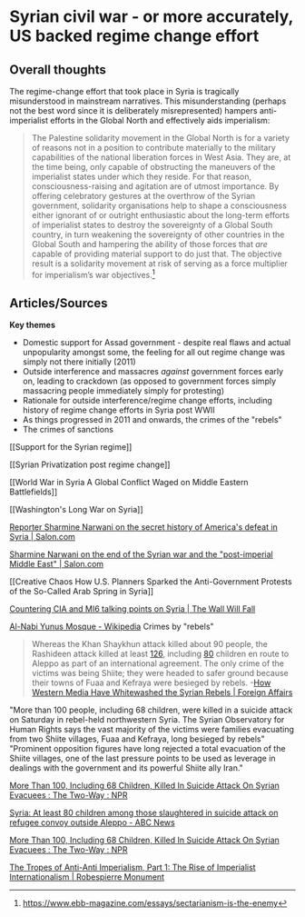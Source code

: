 
# Syrian civil war - or more accurately, US backed regime change effort


## Overall thoughts

The regime-change effort that took place in Syria is tragically misunderstood in mainstream narratives. This misunderstanding (perhaps not the best word since it is deliberately misrepresented) hampers anti-imperialist efforts in the Global North and effectively aids imperialism:
>The Palestine solidarity movement in the Global North is for a variety of reasons not in a position to contribute materially to the military capabilities of the national liberation forces in West Asia. They are, at the time being, only capable of obstructing the maneuvers of the imperialist states under which they reside. For that reason, consciousness-raising and agitation are of utmost importance. By offering celebratory gestures at the overthrow of the Syrian government, solidarity organisations help to shape a consciousness either ignorant of or outright enthusiastic about the long-term efforts of imperialist states to destroy the sovereignty of a Global South country, in turn weakening the sovereignty of other countries in the Global South and hampering the ability of those forces that _are_ capable of providing material support to do just that. The objective result is a solidarity movement at risk of serving as a force multiplier for imperialism’s war objectives.[^1]


## Articles/Sources

**Key themes**

- Domestic support for Assad government - despite real flaws and actual unpopularity amongst some, the feeling for all out regime change was simply not there initially (2011)
- Outside interference and massacres *against* government forces early on, leading to crackdown (as opposed to government forces simply massacring people immediately simply for protesting)
- Rationale for outside interference/regime change efforts, including history of regime change efforts in Syria post WWII
- As things progressed in 2011 and onwards, the crimes of the "rebels"
- The crimes  of sanctions

[[Support for the Syrian regime]]

[[Syrian Privatization post regime change]]

[[World War in Syria A Global Conflict Waged on Middle Eastern Battlefields]]

[[Washington's Long War on Syria]]

[Reporter Sharmine Narwani on the secret history of America's defeat in Syria | Salon.com](https://www.salon.com/2019/04/21/reporter-sharmine-narwani-on-the-secret-history-of-americas-defeat-in-syria/)

[Sharmine Narwani on the end of the Syrian war and the "post-imperial Middle East" | Salon.com](https://www.salon.com/2019/04/28/sharmine-narwani-on-the-end-of-the-syrian-war-and-the-post-imperial-middle-east/)

[[Creative Chaos How U.S. Planners Sparked the Anti-Government Protests of the So-Called Arab Spring in Syria]]

[Countering CIA and MI6 talking points on Syria | The Wall Will Fall](https://thewallwillfall.org/2021/06/17/countering-cia-and-mi6-talking-points-on-syria/)

[Al-Nabi Yunus Mosque - Wikipedia](https://en.wikipedia.org/wiki/Al-Nabi_Yunus_Mosque)
Crimes by "rebels"

>Whereas the Khan Shaykhun attack killed about 90 people, the Rashideen attack killed at least [126](https://www.reuters.com/article/us-mideast-crisis-syria/death-toll-from-aleppo-bus-convoy-bomb-attack-at-least-126-observatory-idUSKBN17H04Y), including [80](http://www.abc.net.au/news/2017-04-17/syrian-bus-bombing-kills-at-least-80-children/8447104) children en route to Aleppo as part of an international agreement. The only crime of the victims was being Shiite; they were headed to safer ground because their towns of Fuaa and Kefraya were besieged by rebels.
-[How Western Media Have Whitewashed the Syrian Rebels | Foreign Affairs](https://www.foreignaffairs.com/articles/middle-east/2017-10-30/syrias-extremist-opposition?cid=soc-tw-rdr)

"More than 100 people, including 68 children, were killed in a suicide attack on Saturday in rebel-held northwestern Syria. The Syrian Observatory for Human Rights says the vast majority of the victims were families evacuating from two Shiite villages, Fuaa and Kefraya, long besieged by rebels"
"Prominent opposition figures have long rejected a total evacuation of the Shiite villages, one of the last pressure points to be used as leverage in dealings with the government and its powerful Shiite ally Iran."

[More Than 100, Including 68 Children, Killed In Suicide Attack On Syrian Evacuees : The Two-Way : NPR](https://www.npr.org/sections/thetwo-way/2017/04/16/524227422/more-than-100-die-in-suicide-attack-on-syrian-evacuees)


[Syria: At least 80 children among those slaughtered in suicide attack on refugee convoy outside Aleppo - ABC News](https://www.abc.net.au/news/2017-04-17/syrian-bus-bombing-kills-at-least-80-children/8447104)

[More Than 100, Including 68 Children, Killed In Suicide Attack On Syrian Evacuees : The Two-Way : NPR](https://www.npr.org/sections/thetwo-way/2017/04/16/524227422/more-than-100-die-in-suicide-attack-on-syrian-evacuees)

[The Tropes of Anti-Anti Imperialism, Part 1: The Rise of Imperialist Internationalism | Robespierre Monument](https://robespierremonument.com/2018/02/18/the-tropes-of-anti-anti-imperialist-part-1-the-rise-of-imperialist-internationalism/)

[^1]: https://www.ebb-magazine.com/essays/sectarianism-is-the-enemy